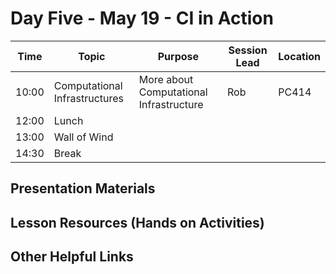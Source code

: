 
# Day Five - May 19 - CI in Action

| Time | Topic | Purpose | Session Lead | Location |
|------|-------|---------|--------------|----------|
| 10:00 | Computational Infrastructures | More about Computational Infrastructure | Rob | PC414 |
| 12:00 | Lunch | | | |
| 13:00 | Wall of Wind | | | | 
| 14:30 | Break | | | | 

## Presentation Materials

## Lesson Resources (Hands on Activities)

## Other Helpful Links
